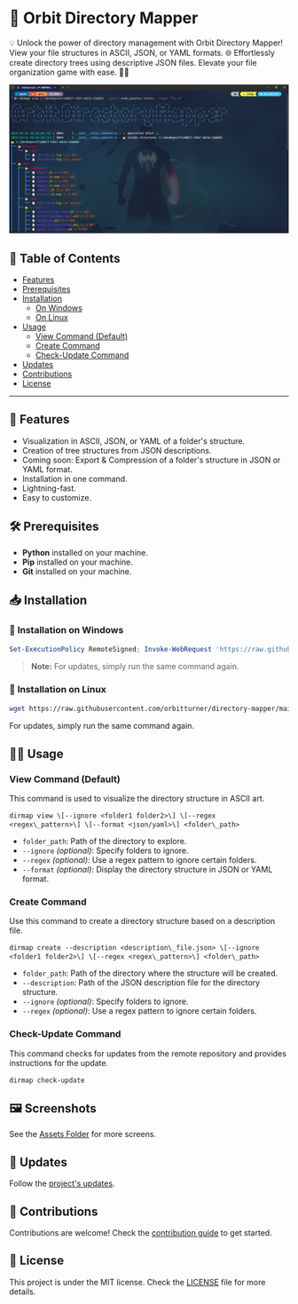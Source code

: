 🚀 **Orbit Directory Mapper**
=========================

💡 Unlock the power of directory management with Orbit Directory Mapper! View your file structures in ASCII, JSON, or YAML formats. 🌐 Effortlessly create directory trees using descriptive JSON files. Elevate your file organization game with ease. 🚀🌳 

<p align="center"> 
  <img src="./.assets/dirmap_cover.png" />
</p>

📜 **Table of Contents**
---------------------

*   [Features](#features)
*   [Prerequisites](#prerequisites)
*   [Installation](#installation)
    *   [On Windows](#on-windows)
    *   [On Linux](#on-linux)
*   [Usage](#usage)
    *   [View Command (Default)](#view-command-default)
    *   [Create Command](#create-command)
    *   [Check-Update Command](#check-update-command)
*   [Updates](#updates)
*   [Contributions](#contributions)
*   [License](#license)
---------------------

🚀 **Features**
-----------

*   Visualization in ASCII, JSON, or YAML of a folder's structure.
*   Creation of tree structures from JSON descriptions.
*   Coming soon: Export & Compression of a folder's structure in JSON or YAML format.
*   Installation in one command.
*   Lightning-fast.
*   Easy to customize.


🛠 **Prerequisites**
------------

*   **Python** installed on your machine.
*   **Pip** installed on your machine.
*   **Git** installed on your machine.


📥 **Installation**
---------------

### 🚀 **Installation on Windows**
```powershell	
Set-ExecutionPolicy RemoteSigned; Invoke-WebRequest 'https://raw.githubusercontent.com/orbitturner/directory-mapper/main/setups/windows-installer.ps1' | Invoke-Expression

```

> **Note:** For updates, simply run the same command again.

### 🐧 **Installation on Linux**
```bash
wget https://raw.githubusercontent.com/orbitturner/directory-mapper/main/setups/linux-installer.sh && bash linux-installer.sh

```
For updates, simply run the same command again.


🧑‍💻 **Usage**
-----------------

### View Command (Default)

This command is used to visualize the directory structure in ASCII art.

```shell
dirmap view \[--ignore <folder1 folder2>\] \[--regex <regex\_pattern>\] \[--format <json/yaml>\] <folder\_path>
```

*   `folder_path`: Path of the directory to explore.
*   `--ignore` _(optional)_: Specify folders to ignore.
*   `--regex` _(optional)_: Use a regex pattern to ignore certain folders.
*   `--format` _(optional)_: Display the directory structure in JSON or YAML format.

### Create Command

Use this command to create a directory structure based on a description file.

```shell
dirmap create --description <description\_file.json> \[--ignore <folder1 folder2>\] \[--regex <regex\_pattern>\] <folder\_path>
```

*   `folder_path`: Path of the directory where the structure will be created.
*   `--description`: Path of the JSON description file for the directory structure.
*   `--ignore` _(optional)_: Specify folders to ignore.
*   `--regex` _(optional)_: Use a regex pattern to ignore certain folders.

### Check-Update Command

This command checks for updates from the remote repository and provides instructions for the update.

```shell
dirmap check-update
```


  
🖼️ **Screenshots**
-----------------
See the [Assets Folder](./.assets) for more screens.

🔄 **Updates**
---------------

Follow the [project's updates](./versions-history.json).

🤝 **Contributions**
----------------

Contributions are welcome! Check the [contribution guide](CONTRIBUTING.md) to get started.

📄 **License**
----------

This project is under the MIT license. Check the [LICENSE](LICENSE) file for more details.